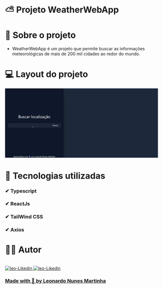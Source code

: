 # ⛅ Projeto WeatherWebApp 
# 📃 Sobre o projeto
- WeatherWebApp é um projeto que permite buscar as informações meteorológicas de mais de 200 mil cidades ao redor do mundo.
# 💻 Layout do projeto
![WeatherWebAppV1.gif](https://github.com/LeoNzZ7/WeatherWebApp/blob/master/WeatherWebAppV1.gif)
# 🚀 Tecnologias utilizadas
### ✔ Typescript
### ✔ ReactJs
### ✔ TailWind CSS
### ✔ Axios
# 👨‍💻 Autor
<div style='display' display='inline-block'><br> 
  <a href="https://github.com/LeoNzZ7/">
  <img  aling-item="center" width="50px" height="50px" alt="leo-Likedin" src="https://cdn.jsdelivr.net/gh/devicons/devicon/icons/github/github-original.svg"/>
  <a href="https://www.linkedin.com/in/leonardo-nunes-martinha-68052522b/">
  <img  aling-item="center" width="50px" height="50px" alt="leo-Likedin" src="https://cdn.jsdelivr.net/gh/devicons/devicon/icons/linkedin/linkedin-original.svg"/>
</div>
    
### Made with 💜 by Leonardo Nunes Martinha

